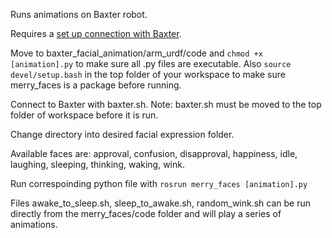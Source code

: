 Runs animations on Baxter robot.

Requires a [set up connection with Baxter](http://sdk.rethinkrobotics.com/wiki/Hello_Baxter).


Move to baxter_facial_animation/arm_urdf/code and `chmod +x [animation].py` to make sure all .py files are executable.
Also `source devel/setup.bash` in the top folder of your workspace to make sure merry_faces is a package before running.

Connect to Baxter with baxter.sh. Note: baxter.sh must be moved to the top folder of workspace before it is run.

Change directory into desired facial expression folder.

Available faces are: approval, confusion, disapproval, happiness, idle, laughing, sleeping, thinking, waking, wink.

Run correspoinding python file with ```rosrun merry_faces [animation].py```

Files awake_to_sleep.sh, sleep_to_awake.sh, random_wink.sh can be run directly from the merry_faces/code folder and will play a series of animations.
